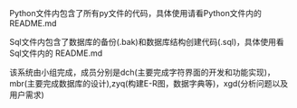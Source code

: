 Python文件内包含了所有py文件的代码，具体使用请看Python文件内的  README.md


Sql文件内包含了数据库的备份(.bak)和数据库结构创建代码(.sql)，具体使用看Sql文件内的 README.md



该系统由小组完成，成员分别是dch(主要完成字符界面的开发和功能实现)，mbr(主要完成数据库的设计),zyq(构建E-R图，数据字典等)，xgd(分析问题以及用户需求)
